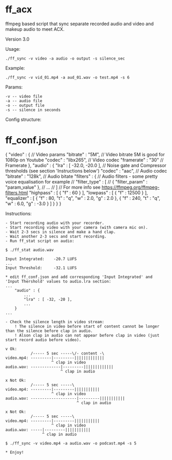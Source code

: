 # ff_acx
ffmpeg based script that sync separate recorded audio and video and makeup audio to meet ACX.

Version 3.0

Usage:

    ./ff_sync -v video -a audio -o output -s silence_sec

Example:

    ./ff_sync -v vid_01.mp4 -a aud_01.wav -o test.mp4 -s 6

Params:

    -v -- video file
    -a -- audio file
    -o -- output file
    -s -- silence in seconds

Config structure:
# ff_conf.json

{
    "video" : {                         // Video params
        "bitrate"   : "5M",             // Video bitrate 5M is good for 1080p on Youtube
        "codec"     : "libx265",        // Video codec
        "framerate" : "30"              // Framerate
    },
    "audio" : {
        "lra"     : [ -32.0, -20.0 ],   // Noise gate and Compressor thresholds (see section 'Instructions below')
        "codec"   : "aac",              // Audio codec
        "bitrate" : "128k",             // Audio bitate
        "filters" : {                   // Audio filters - some pretty voice equalisation for example
                                        // "filter_type" : [
                                        //      { "filter_param" : "param_value" },
                                        //      ...
                                        // ]
                                        // For more info see <https://ffmpeg.org/ffmpeg-filters.html>
            "highpass"  : [ { "f" : 60    } ],
            "lowpass"   : [ { "f" : 12500 } ],
            "equalizer" : [
                { "f" : 80,   "t" : "q", "w" : 2.0, "g" :  2.0 },
                { "f" : 240,  "t" : "q", "w" : 6.0, "g" : -3.0 }
            ]
        }
    }
}

Instructions:

    - Start recording audio with your recorder.
    - Start recording video with your camera (with camera mic on).
    - Wait 2-3 secs in silence and make a hand clap.
    - Wait another 2-3 secs and start recording.
    - Run ff_stat script on audio:

    $ ./ff_stat audio.wav

    Input Integrated:    -20.7 LUFS
    ...
    Input Threshold:     -32.1 LUFS

    * edit ff_conf.json and add corresponding 'Input Integrated' and 'Input Thershold' values to audio.lra section:
    ...
        "audio" : {
            ...
            "lra" : [ -32, -20 ],
            ...
        }
    ...

    - Check the silence length in video stream:
        ! The silence in video before start of content cannot be longer than the silence before clap in audio.
        ! Alson clap in audio can not appear before clap in video (just start record audio before video).

    v Ok:
               /----- 5 sec -----\/- content -\
    video.mp4: ---------|---------|||||||||||||
                        ^ clap in video
    audio.wav: -------------|---------|||||||||||||
                            ^ clap in audio

    x Not Ok:
               /----- 5 sec -----\
    video.mp4: ---------|---------|||||||||||
                        ^ clap in video
    audio.wav: --------------------|---------|||||||||||
                                   ^ clap in audio

    x Not Ok:
               /----- 5 sec -----\
    video.mp4: ---------|---------|||||||||||
                        ^ clap in video
    audio.wav: -----|---------|||||||||||
                    ^ clap in audio

    $ ./ff_sync -v video.mp4 -a audio.wav -o podcast.mp4 -s 5

    * Enjoy!
